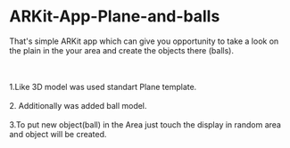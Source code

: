 # ARKit-App-Plane-and-balls


That's simple ARKit app which can give you opportunity to take a look on the plain in the your area and create the objects there (balls).

<br></br>
1.Like 3D model was used standart Plane template.
<br></br>
2. Additionally was added ball model.
<br></br>
3.To put new object(ball) in the Area just touch the display in random area and object will be created.
